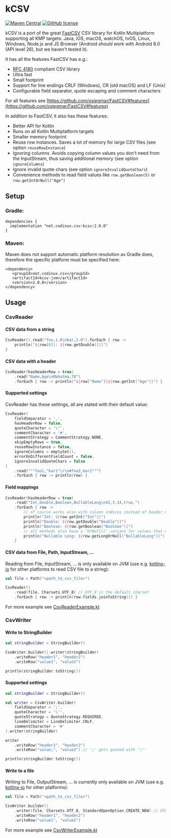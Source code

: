# kCSV

[![Maven Central](https://img.shields.io/maven-central/v/net.codinux.csv/kcsv.svg?label=Maven%20Central)](https://search.maven.org/search?q=g:%22net.codinux.csv%22%20AND%20a:%22kcsv%22)
[![GitHub license](https://img.shields.io/badge/license-MIT%20License-blue.svg?style=flat)](https://mit-license.org/)


kCSV is a port of the great [FastCSV](https://github.com/osiegmar/FastCSV) CSV library for Kotlin Multiplatform supporting all KMP targets: Java, iOS, macOS, watchOS, tvOS, Linux, Windows, Node.js and JS Browser (Android *should* work with Android 8.0 (API level 26), but we haven't tested it).

It has all the features FastCSV has e.g.:
- [RFC 4180](https://tools.ietf.org/html/rfc4180) compliant CSV library
- Ultra fast
- Small footprint
- Support for line endings CRLF (Windows), CR (old macOS) and LF (Unix)
- Configurable field separator, quote escaping and comment characters

For all features see [https://github.com/osiegmar/FastCSV#features](https://github.com/osiegmar/FastCSV#features)

In addition to FastCSV, it also has these features:
- Better API for Kotlin
- Runs on all Kotlin Multiplatform targets
- Smaller memory footprint
- Reuse row instances. Saves a lot of memory for large CSV files (see option `reuseRowInstance`)
- Ignoring columns. Avoids copying column values you don't need from the InputStream, thus saving additional memory (see option `ignoreColumns`)
- Ignore invalid quote chars (see option `ignoreInvalidQuoteChars`)
- Convenience methods to read field values like `row.getBoolean(5)` or `row.getIntOrNull("Age")` 

## Setup

### Gradle:

```
dependencies {
  implementation "net.codinux.csv:kcsv:2.0.0"
}
```

### Maven:

Maven does not support automatic platform resolution as Gradle does, therefore the specific platform must be specified here:

```
<dependency>
   <groupId>net.codinux.csv</groupId>
   <artifactId>kcsv-jvm</artifactId>
   <version>2.0.0</version>
</dependency>
```


## Usage

### CsvReader

#### CSV data from a string

```kotlin
CsvReader().read("foo,1.0\nbar,2.0").forEach { row ->
    println("${row[0]}: ${row.getDouble(1)}")
}
```

#### CSV data with a header

```kotlin
CsvReader(hasHeaderRow = true)
    .read("Name,Age\nMahatma,78")
    .forEach { row -> println("${row["Name"]}${row.getInt("Age")}") }
```

#### Supported settings

CsvReader has these settings, all are stated with their default value:

```kotlin
CsvReader(
    fieldSeparator = ',',
    hasHeaderRow = false,
    quoteCharacter = '\"',
    commentCharacter = '#',
    commentStrategy = CommentStrategy.NONE,
    skipEmptyRows = true,
    reuseRowInstance = false,
    ignoreColumns = emptySet(),
    errorOnDifferentFieldCount = false,
    ignoreInvalidQuoteChars = false
)
    .read("""foo1,"bar1"\r\n#foo2,bar2""")
    .forEach { row -> println(row) }
```

#### Field mappings

```kotlin
CsvReader(hasHeaderRow = true)
    .read("Int,Double,Boolean,NullableLong\n42,3.14,true,")
    .forEach { row ->
        // of course works also with column indices instead of header names
        println("Int: ${row.getInt("Int")}")
        println("Double: ${row.getDouble("Double")}")
        println("Boolean: ${row.getBoolean("Boolean")}")
        // all methods also have a 'OrNull()' variant for values that might not be set
        println("Nullable Long: ${row.getLongOrNull("NullableLong")}")
    }
```

#### CSV data from File, Path, InputStream, ...

Reading from File, InputStream, ... is only available on JVM (use e.g. [kotlinx-io](https://github.com/Kotlin/kotlinx-io) for other platforms to read CSV file to a string):

```kotlin
val file = Path("<path_to_csv_file>")

CsvReader()
    .read(file, Charsets.UTF_8) // UTF_8 is the default charset
    .forEach { row -> println(row.fields.joinToString()) }
```

For more example see
[CsvReaderExample.kt](src/commonTest/kotlin/example/CsvReaderExample.kt)

### CsvWriter

#### Write to StringBuilder

```kotlin
val stringBuilder = StringBuilder()

CsvWriter.builder().writer(stringBuilder)
    .writeRow("header1", "header2")
    .writeRow("value1", "value2")

println(stringBuilder.toString())
```

#### Supported settings

```kotlin
val stringBuilder = StringBuilder()

val writer = CsvWriter.builder(
    fieldSeparator = ';',
    quoteCharacter = '\'',
    quoteStrategy = QuoteStrategy.REQUIRED,
    lineDelimiter = LineDelimiter.CRLF,
    commentCharacter = '#'
).writer(stringBuilder)

writer
    .writeRow("header1", "header2")
    .writeRow("value;", "value2") // ';' gets quoted with '\''

println(stringBuilder.toString())
```

#### Write to a file

Writing to File, OutputStream, ... is currently only available on JVM (use e.g. [kotlinx-io](https://github.com/Kotlin/kotlinx-io) for other platforms):

```kotlin
val file = Path("<path_to_csv_file>")

CsvWriter.builder()
    .writer(file, Charsets.UTF_8, StandardOpenOption.CREATE_NEW) // UTF_8 is the default charset
    .writeRow("header1", "header2")
    .writeRow("value1", "value2")
```

For more example see
[CsvWriterExample.kt](src/commonTest/kotlin/example/CsvWriterExample.kt)